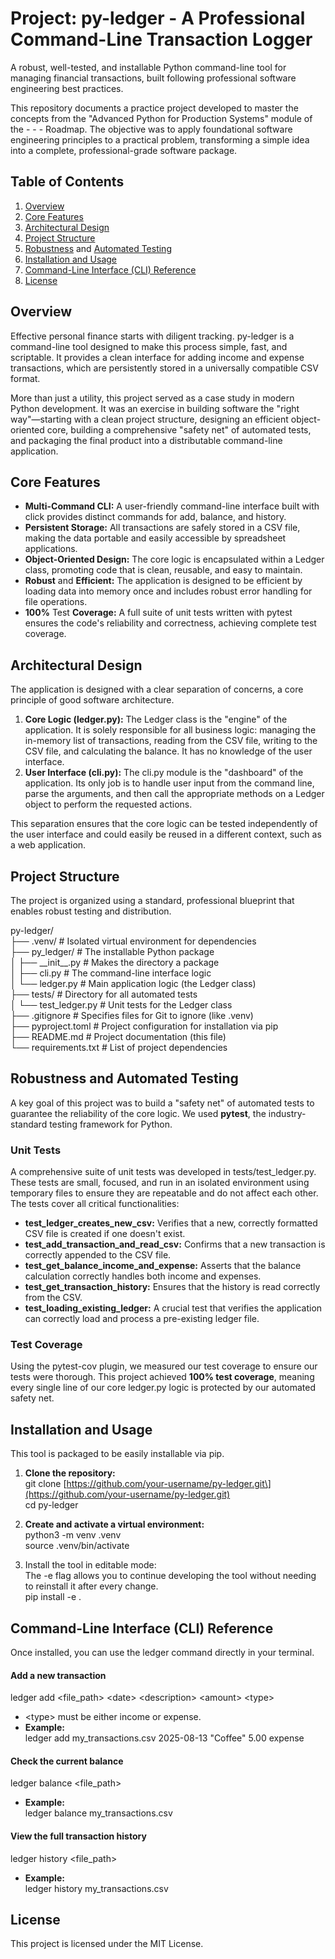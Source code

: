 # **Project: py-ledger \- A Professional Command-Line Transaction Logger**

A robust, well-tested, and installable Python command-line tool for managing financial transactions, built following professional software engineering best practices.

This repository documents a practice project developed to master the concepts from the "Advanced Python for Production Systems" module of the  \- \- \- Roadmap. The objective was to apply foundational software engineering principles to a practical problem, transforming a simple idea into a complete, professional-grade software package.

## **Table of Contents**

1. [Overview](https://www.google.com/search?q=%23overview)  
2. [Core Features](https://www.google.com/search?q=%23core-features)  
3. [Architectural Design](https://www.google.com/search?q=%23architectural-design)  
4. [Project Structure](https://www.google.com/search?q=%23project-structure)  
5. [Robustness](https://www.google.com/search?q=%23robustness-and-automated-testing) and [Automated Testing](https://www.google.com/search?q=%23robustness-and-automated-testing)  
6. [Installation and Usage](https://www.google.com/search?q=%23installation-and-usage)  
7. [Command-Line Interface (CLI) Reference](https://www.google.com/search?q=%23command-line-interface-cli-reference)  
8. [License](https://www.google.com/search?q=%23license)

## **Overview**

Effective personal finance starts with diligent tracking. py-ledger is a command-line tool designed to make this process simple, fast, and scriptable. It provides a clean interface for adding income and expense transactions, which are persistently stored in a universally compatible CSV format.

More than just a utility, this project served as a case study in modern Python development. It was an exercise in building software the "right way"—starting with a clean project structure, designing an efficient object-oriented core, building a comprehensive "safety net" of automated tests, and packaging the final product into a distributable command-line application.

## **Core Features**

* **Multi-Command CLI:** A user-friendly command-line interface built with click provides distinct commands for add, balance, and history.  
* **Persistent Storage:** All transactions are safely stored in a CSV file, making the data portable and easily accessible by spreadsheet applications.  
* **Object-Oriented Design:** The core logic is encapsulated within a Ledger class, promoting code that is clean, reusable, and easy to maintain.  
* **Robust** and **Efficient:** The application is designed to be efficient by loading data into memory once and includes robust error handling for file operations.  
* **100%** Test **Coverage:** A full suite of unit tests written with pytest ensures the code's reliability and correctness, achieving complete test coverage.

## **Architectural Design**

The application is designed with a clear separation of concerns, a core principle of good software architecture.

1. **Core Logic (ledger.py):** The Ledger class is the "engine" of the application. It is solely responsible for all business logic: managing the in-memory list of transactions, reading from the CSV file, writing to the CSV file, and calculating the balance. It has no knowledge of the user interface.  
2. **User Interface (cli.py):** The cli.py module is the "dashboard" of the application. Its only job is to handle user input from the command line, parse the arguments, and then call the appropriate methods on a Ledger object to perform the requested actions.

This separation ensures that the core logic can be tested independently of the user interface and could easily be reused in a different context, such as a web application.

## **Project Structure**

The project is organized using a standard, professional blueprint that enables robust testing and distribution.

py-ledger/  
├── .venv/               \# Isolated virtual environment for dependencies  
├── py\_ledger/           \# The installable Python package  
│   ├── \_\_init\_\_.py      \# Makes the directory a package  
│   ├── cli.py           \# The command-line interface logic  
│   └── ledger.py        \# Main application logic (the Ledger class)  
├── tests/                 \# Directory for all automated tests  
│   └── test\_ledger.py     \# Unit tests for the Ledger class  
├── .gitignore             \# Specifies files for Git to ignore (like .venv)  
├── pyproject.toml         \# Project configuration for installation via pip  
├── README.md              \# Project documentation (this file)  
└── requirements.txt       \# List of project dependencies

## **Robustness and Automated Testing**

A key goal of this project was to build a "safety net" of automated tests to guarantee the reliability of the core logic. We used **pytest**, the industry-standard testing framework for Python.

### **Unit Tests**

A comprehensive suite of unit tests was developed in tests/test\_ledger.py. These tests are small, focused, and run in an isolated environment using temporary files to ensure they are repeatable and do not affect each other. The tests cover all critical functionalities:

* **test\_ledger\_creates\_new\_csv:** Verifies that a new, correctly formatted CSV file is created if one doesn't exist.  
* **test\_add\_transaction\_and\_read\_csv:** Confirms that a new transaction is correctly appended to the CSV file.  
* **test\_get\_balance\_income\_and\_expense:** Asserts that the balance calculation correctly handles both income and expenses.  
* **test\_get\_transaction\_history:** Ensures that the history is read correctly from the CSV.  
* **test\_loading\_existing\_ledger:** A crucial test that verifies the application can correctly load and process a pre-existing ledger file.

### **Test Coverage**

Using the pytest-cov plugin, we measured our test coverage to ensure our tests were thorough. This project achieved **100% test coverage**, meaning every single line of our core ledger.py logic is protected by our automated safety net.

## **Installation and Usage**

This tool is packaged to be easily installable via pip.

1. **Clone the repository:**  
   git clone \[https://github.com/your-username/py-ledger.git\](https://github.com/your-username/py-ledger.git)  
   cd py-ledger

2. **Create and activate a virtual environment:**  
   python3 \-m venv .venv  
   source .venv/bin/activate

3. Install the tool in editable mode:  
   The \-e flag allows you to continue developing the tool without needing to reinstall it after every change.  
   pip install \-e .

## **Command-Line Interface (CLI) Reference**

Once installed, you can use the ledger command directly in your terminal.

#### **Add a new transaction**

ledger add \<file\_path\> \<date\> \<description\> \<amount\> \<type\>

* \<type\> must be either income or expense.  
* **Example:**  
  ledger add my\_transactions.csv 2025-08-13 "Coffee" 5.00 expense

#### **Check the current balance**

ledger balance \<file\_path\>

* **Example:**  
  ledger balance my\_transactions.csv

#### **View the full transaction history**

ledger history \<file\_path\>

* **Example:**  
  ledger history my\_transactions.csv

## **License**

This project is licensed under the MIT License.